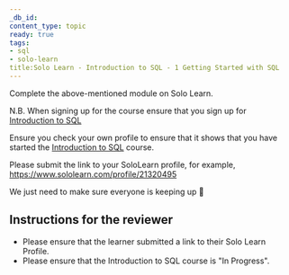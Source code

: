 ```yaml
---
_db_id:
content_type: topic
ready: true
tags:
- sql
- solo-learn
title:Solo Learn - Introduction to SQL - 1 Getting Started with SQL
---
```


Complete the above-mentioned module on Solo Learn.

N.B. When signing up for the course ensure that you sign up for [Introduction to SQL](https://www.sololearn.com/en/learn/courses/sql-introduction)

Ensure you check your own profile to ensure that it shows that you have started the [Introduction to SQL](https://www.sololearn.com/en/learn/courses/sql-introduction) course.

Please submit the link to your SoloLearn profile, for example, https://www.sololearn.com/profile/21320495

We just need to make sure everyone is keeping up 💚

## Instructions for the reviewer

- Please ensure that the learner submitted a link to their Solo Learn Profile.
- Please ensure that the Introduction to SQL course is "In Progress".